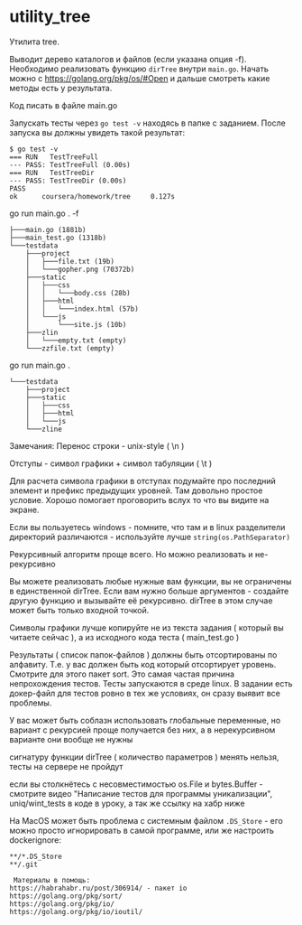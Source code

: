 # utility_tree
  Утилита tree.
  
  Выводит дерево каталогов и файлов (если указана опция -f).  Необходимо реализовать функцию `dirTree` внутри `main.go`. Начать можно с https://golang.org/pkg/os/#Open и дальше смотреть какие методы есть у результата. 
  
  Код писать в файле main.go
  
  Запускать тесты через `go test -v` находясь в папке c заданием. После запуска вы должны увидеть такой результат:

	$ go test -v
	=== RUN   TestTreeFull
	--- PASS: TestTreeFull (0.00s)
	=== RUN   TestTreeDir
	--- PASS: TestTreeDir (0.00s)
	PASS
	ok      coursera/homework/tree     0.127s


go run main.go . -f

	├───main.go (1881b)
	├───main_test.go (1318b)
	└───testdata
		├───project
		│	├───file.txt (19b)
		│	└───gopher.png (70372b)
		├───static
		│	├───css
		│	│	└───body.css (28b)
		│	├───html
		│	│	└───index.html (57b)
		│	└───js
		│		└───site.js (10b)
		├───zlin
		│	└───empty.txt (empty)
		└───zzfile.txt (empty)
	
  
  go run main.go .
  
	└───testdata
		├───project
		├───static
		│	├───css
		│	├───html
		│	└───js
		└───zline
  
  Замечания:
Перенос строки - unix-style ( \n )

Отступы - символ графики + символ табуляции ( \t )

Для расчета символа графики в отступах подумайте про последний элемент и префикс предыдущих уровней. Там довольно простое условие. Хорошо помогает проговорить вслух то что вы видите на экране.

Если вы пользуетесь windows - помните, что там и в linux разделители директорий различаются - используйте лучше `string(os.PathSeparator)`

Рекурсивный алгоритм проще всего. Но можно реализовать и не-рекурсивно

Вы можете реализовать любые нужные вам функции, вы не ограничены в единственной dirTree. Если вам нужно больше аргументов - создайте другую функцию и вызывайте её рекурсивно. dirTree в этом случае может быть только входной точкой.

Символы графики лучше копируйте не из текста задания ( который вы читаете сейчас ), а из исходного кода теста ( main_test.go )

Результаты ( список папок-файлов ) должны быть отсортированы по алфавиту. Т.е. у вас должен быть код который отсортирует уровень. Смотрите для этого пакет sort. Это самая частая причина непрохождения тестов. Тесты запускаются в среде linux. В задании есть докер-файл для тестов ровно в тех же условиях, он сразу выявит все проблемы.

У вас может быть соблазн использовать глобальные переменные, но вариант с рекурсией проще получается без них, а в нерекурсивном варианте они вообще не нужны

сигнатуру функции dirTree ( количество параметров ) менять нельзя, тесты на сервере не пройдут

если вы столкнётесь с несовместимостью os.File и bytes.Buffer - смотрите видео "Написание тестов для программы уникализации", uniq/wint_tests в коде в уроку, а так же ссылку на хабр ниже

На MacOS может быть проблема с системным файлом `.DS_Store` - его можно просто игнорировать в самой программе, или же настроить dockerignore:

	**/*.DS_Store
	**/.git

 	 Материалы в помощь:
	https://habrahabr.ru/post/306914/ - пакет io
	https://golang.org/pkg/sort/
	https://golang.org/pkg/io/
	https://golang.org/pkg/io/ioutil/

